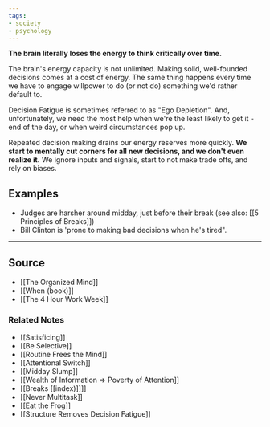 ```yaml
---
tags:
- society
- psychology
---
```

**The brain literally loses the energy to think critically over time.**

The brain's energy capacity is not unlimited. Making solid, well-founded decisions comes at a cost of energy. The same thing happens every time we have to engage willpower to do (or not do) something we'd rather default to.

Decision Fatigue is sometimes referred to as "Ego Depletion". And, unfortunately, we need the most help when we're the least likely to get it - end of the day, or when weird circumstances pop up.

Repeated decision making drains our energy reserves more quickly. **We start to mentally cut corners for all new decisions, and we don't even realize it.** We ignore inputs and signals, start to not make trade offs, and rely on biases.

## Examples

- Judges are harsher around midday, just before their break (see also: [[5 Principles of Breaks]])
- Bill Clinton is 'prone to making bad decisions when he's tired".

---

## Source
- [[The Organized Mind]]
- [[When (book)]]
- [[The 4 Hour Work Week]]

### Related Notes
- [[Satisficing]]
- [[Be Selective]]
- [[Routine Frees the Mind]]
- [[Attentional Switch]]
- [[Midday Slump]]
- [[Wealth of Information ⇒ Poverty of Attention]]
- [[Breaks [[index)]]]]
- [[Never Multitask]]
- [[Eat the Frog]]
- [[Structure Removes Decision Fatigue]]